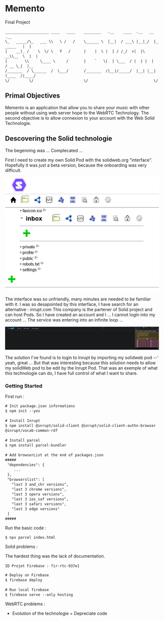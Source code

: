 # Memento

Final Project

```
____________________ ____   ____    ________   .__    ____  .__   __           .__    
\_   _____/\_   ___ \\   \ /   /    \______ \  |__|  / ___\ |__|_/  |_ _____   |  |   
|    __)_ /    \  \/ \   Y   /      |    |  \ |  | / /_/  >|  |\   __\\__  \  |  |   
|        \\     \____ \     /       |    `   \|  | \___  / |  | |  |   / __ \_|  |__
/_______  / \______  /  \___/       /_______  /|__|/_____/  |__| |__|  (____  /|____/
\/         \/                       \/                              \/
```

## Primal Objectives

Memento is an application that allow you to share your music with other people without using web server hope to the
WebRTC Technology. The second objective is to allow connexion to your account with the Web Solid Technologie.

## Descovering the Solid technologie

The begenning was ... Complecated ...

First I need to create my own Solid Pod with the solidweb.org "interface".
Hopefully it was just a beta version, because the onboarding was very difficult.

<img src='/readmeRessources/solid.png' alt="solidInterface">

The interface was so unfriendly, many minutes are needed to be familiar with it.
I was so desapointed by this interface, I have search for an alternative : inrupt.com
This company is the partener of Solid project and can host Pods. So I have created an account and I ... I cannot login
into my account ... The service was entering into an infinite loop ...

<img src='/readmeRessources/funnewstechnologie.png' alt="funnewstechnologie">

The solution I've found is to login to Inrupt by importing my solidweb pod --' yeah, great ...
But that was interesting because this solution needs to allow my solidWeb pod to be edit by the Inrupt Pod.
That was an exemple of what this technologie can do, I have full control of what I want to share.

### Getting Started

First run :


```
# Init package.json informations
$ npm init --yes

# Install Inrupt
$ npm install @inrupt/solid-client @inrupt/solid-client-authn-browser @inrupt/vocab-common-rdf

# Install parcel
$ npm install parcel-bundler

# Add browserList at the end of packages.json
#####
 "dependencies": {
    ...
 },
 "browserslist": [
   "last 3 and_chr versions",
   "last 3 chrome versions",
   "last 3 opera versions",
   "last 3 ios_saf versions",
   "last 3 safari versions",
   "last 3 edge versions"
 ]
#####
```

Run the basic code :

```
$ npx parcel index.html
```
Solid problems :

The hardest thing was the lack of documentation.

``
ID Projet Firebase : fir-rtc-937e1
``

```
# Deploy on Firebase
$ firebase deploy

# Run local firebase
$ firebase serve --only hosting
```

WebRTC problems :

- Evolution of the technologie = Depreciate code